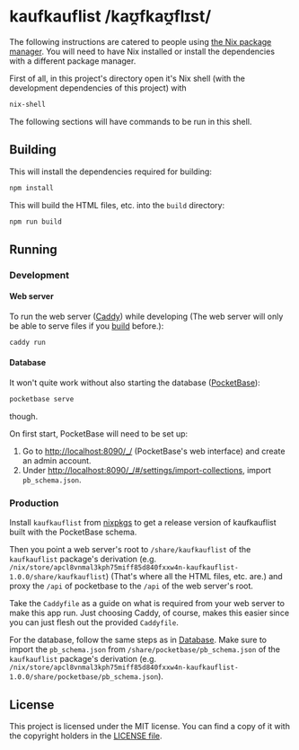 # kaufkauflist /kaʊ̯fkaʊ̯flɪst/

The following instructions are catered to people using [the Nix package manager](https://nixos.org/). You will need to have Nix installed or install the dependencies with a different package manager.

First of all, in this project's directory open it's Nix shell (with the development dependencies of this project) with
```bash
nix-shell
```
The following sections will have commands to be run in this shell.

## Building

This will install the dependencies required for building:
```bash
npm install
```

This will build the HTML files, etc. into the `build` directory:
```bash
npm run build
```

## Running

### Development

#### Web server

To run the web server ([Caddy](https://caddyserver.com/)) while developing (The web server will only be able to serve files if you [build](#building) before.):
```bash
caddy run
```

#### Database

It won't quite work without also starting the database ([PocketBase](https://pocketbase.io)):
```bash
pocketbase serve
```
though.

On first start, PocketBase will need to be set up:
1. Go to <http://localhost:8090/_/> (PocketBase's web interface) and create an admin account.
2. Under <http://localhost:8090/_/#/settings/import-collections>, import `pb_schema.json`.

### Production

Install `kaufkauflist` from [nixpkgs](https://github.com/NixOS/nixpkgs) to get a release version of kaufkauflist built with the PocketBase schema.

Then you point a web server's root to `/share/kaufkauflist` of the `kaufkauflist` package's derivation (e.g. `/nix/store/apcl8vnmal3kph75miff85d840fxxw4n-kaufkauflist-1.0.0/share/kaufkauflist`) (That's where all the HTML files, etc. are.) and proxy the `/api` of pocketbase to the `/api` of the web server's root.

Take the `Caddyfile` as a guide on what is required from your web server to make this app run. Just choosing Caddy, of course, makes this easier since you can just flesh out the provided `Caddyfile`.

For the database, follow the same steps as in [Database](#database). Make sure to import the `pb_schema.json` from `/share/pocketbase/pb_schema.json` of the `kaufkauflist` package's derivation (e.g. `/nix/store/apcl8vnmal3kph75miff85d840fxxw4n-kaufkauflist-1.0.0/share/pocketbase/pb_schema.json`).

## License

This project is licensed under the MIT license. You can find a copy of it with the copyright holders in the [LICENSE file](LICENSE).
